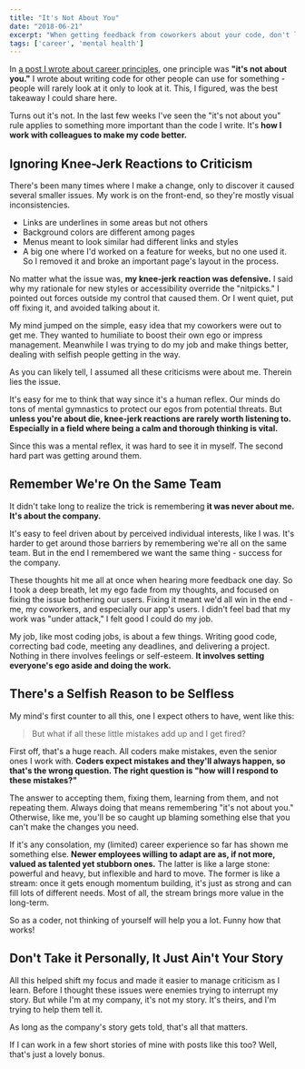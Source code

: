 ```yaml
---
title: "It's Not About You"
date: "2018-06-21"
excerpt: "When getting feedback from coworkers about your code, don't let your ego stop you from doing better."
tags: ['career', 'mental health']
---
```

In [a post I wrote about career principles](https://dev.to/maxwell_dev/the-career-adventures-of-johnny-javascript-1cc3), one principle was **"it's not about you."** I wrote about writing code for other people can use for something - people will rarely look at it only to look at it. This, I figured, was the best takeaway I could share here.

Turns out it's not. In the last few weeks I've seen the "it's not about you" rule applies to something more important than the code I write. It's **how I work with colleagues to make my code better.**

## Ignoring Knee-Jerk Reactions to Criticism

There's been many times where I make a change, only to discover it caused several smaller issues. My work is on the front-end, so they're mostly visual inconsistencies.

* Links are underlines in some areas but not others
* Background colors are different among pages
* Menus meant to look similar had different links and styles
* A big one where I'd worked on a feature for weeks, but no one used it. So I removed it and broke an important page's layout in the process.

No matter what the issue was, **my knee-jerk reaction was defensive.** I said why my rationale for new styles or accessibility override the "nitpicks." I pointed out forces outside my control that caused them. Or I went quiet, put off fixing it, and avoided talking about it.

My mind jumped on the simple, easy idea that my coworkers were out to get me. They wanted to humiliate to boost their own ego or impress management. Meanwhile I was trying to do my job and make things better, dealing with selfish people getting in the way.

As you can likely tell, I assumed all these criticisms were about me. Therein lies the issue.

It's easy for me to think that way since it's a human reflex. Our minds do tons of mental gymnastics to protect our egos from potential threats. But **unless you're about die, knee-jerk reactions are rarely worth listening to. Especially in a field where being a calm and thorough thinking is vital.**

Since this was a mental reflex, it was hard to see it in myself. The second hard part was getting around them.

## Remember We're On the Same Team

It didn't take long to realize the trick is remembering **it was never about me. It's about the company.**

It's easy to feel driven about by perceived individual interests, like I was. It's harder to get around those barriers by remembering we're all on the same team. But in the end I remembered we want the same thing - success for the company.

These thoughts hit me all at once when hearing more feedback one day. So I took a deep breath, let my ego fade from my thoughts, and focused on fixing the issue bothering our users. Fixing it meant we'd all win in the end - me, my coworkers, and especially our app's users. I didn't feel bad that my work was "under attack," I felt good I could do my job.

My job, like most coding jobs, is about a few things. Writing good code, correcting bad code, meeting any deadlines, and delivering a project. Nothing in there involves feelings or self-esteem. **It involves setting everyone's ego aside and doing the work.**

## There's a Selfish Reason to be Selfless

My mind's first counter to all this, one I expect others to have, went like this:

> But what if all these little mistakes add up and I get fired?

First off, that's a huge reach. All coders make mistakes, even the senior ones I work with. **Coders expect mistakes and they'll always happen, so that's the wrong question. The right question is "how will I respond to these mistakes?"**

The answer to accepting them, fixing them, learning from them, and not repeating them. Always doing that means remembering "it's not about you." Otherwise, like me, you'll be so caught up blaming something else that you can't make the changes you need.

If it's any consolation, my (limited) career experience so far has shown me something else. **Newer employees willing to adapt are as, if not more, valued as talented yet stubborn ones.** The latter is like a large stone: powerful and heavy, but inflexible and hard to move. The former is like a stream: once it gets enough momentum building, it's just as strong and can fill lots of different needs. Most of all, the stream brings more value in the long-term.

So as a coder, not thinking of yourself will help you a lot. Funny how that works!

## Don't Take it Personally, It Just Ain't Your Story

All this helped shift my focus and made it easier to manage criticism as I learn. Before I thought these issues were enemies trying to interrupt my story. But while I'm at my company, it's not my story. It's theirs, and I'm trying to help them tell it.

As long as the company's story gets told, that's all that matters.

If I can work in a few short stories of mine with posts like this too? Well, that's just a lovely bonus.
